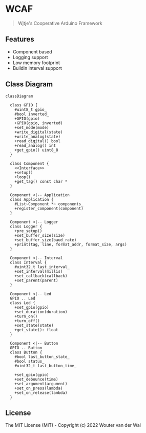 # WCAF

> Wjtje's Cooperative Arduino Framework

## Features

- Component based
- Logging support
- Low memory footprint
- Buildin interval support

## Class Diagram

```mermaid
classDiagram

  class GPIO {
    #uint8_t gpio_
    #bool inverted_
    +GPIO(gpio)
    +GPIO(gpio, inverted)
    +set_mode(mode)
    +write_digital(state)
    +write_analog(state)
    +read_digital() bool
    +read_analog() int
    +get_gpio() uint8_8
  }

  class Component {
    <<Interface>>
    +setup()
    +loop()
    +get_tag() const char *
  }

  Component <|-- Application
  class Application {
    #List~Component *~ components_
    +register_component(component)
  }

  Component <|-- Logger
  class Logger {
    +pre_setup()
    +set_buffer_size(size)
    +set_buffer_size(baud_rate)
    +print(tag, line, format_addr, format_size, args)
  }

  Component <|-- Interval
  class Interval {
    #uint32_t last_interval_
    +set_interval(millis)
    +set_callback(callback)
    +set_parent(parent)
  }

  Component <|-- Led
  GPIO .. Led
  class Led {
    +set_gpio(gpio)
    +set_duration(duration)
    +turn_on()
    +turn_off()
    +set_state(state)
    +get_state(): float
  }

  Component <|-- Button
  GPIO .. Button
  class Button {
    #bool last_button_state_
    #bool status_
    #uint32_t last_button_time_

    +set_gpio(gpio)
    +set_debounce(time)
    +set_argument(argument)
    +set_on_press(lambda)
    +set_on_release(lambda)
  }
```

## License

The MIT License (MIT) - Copyright (c) 2022 Wouter van der Wal
